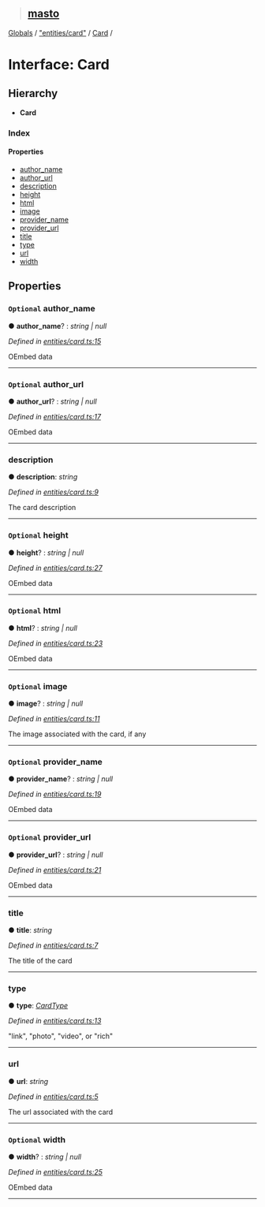 > ## [masto](../README.md)

[Globals](../globals.md) / ["entities/card"](../modules/_entities_card_.md) / [Card](_entities_card_.card.md) /

# Interface: Card

## Hierarchy

* **Card**

### Index

#### Properties

* [author_name](_entities_card_.card.md#optional-author_name)
* [author_url](_entities_card_.card.md#optional-author_url)
* [description](_entities_card_.card.md#description)
* [height](_entities_card_.card.md#optional-height)
* [html](_entities_card_.card.md#optional-html)
* [image](_entities_card_.card.md#optional-image)
* [provider_name](_entities_card_.card.md#optional-provider_name)
* [provider_url](_entities_card_.card.md#optional-provider_url)
* [title](_entities_card_.card.md#title)
* [type](_entities_card_.card.md#type)
* [url](_entities_card_.card.md#url)
* [width](_entities_card_.card.md#optional-width)

## Properties

### `Optional` author_name

● **author_name**? : *string | null*

*Defined in [entities/card.ts:15](https://github.com/neet/masto.js/blob/3506035/src/entities/card.ts#L15)*

OEmbed data

___

### `Optional` author_url

● **author_url**? : *string | null*

*Defined in [entities/card.ts:17](https://github.com/neet/masto.js/blob/3506035/src/entities/card.ts#L17)*

OEmbed data

___

###  description

● **description**: *string*

*Defined in [entities/card.ts:9](https://github.com/neet/masto.js/blob/3506035/src/entities/card.ts#L9)*

The card description

___

### `Optional` height

● **height**? : *string | null*

*Defined in [entities/card.ts:27](https://github.com/neet/masto.js/blob/3506035/src/entities/card.ts#L27)*

OEmbed data

___

### `Optional` html

● **html**? : *string | null*

*Defined in [entities/card.ts:23](https://github.com/neet/masto.js/blob/3506035/src/entities/card.ts#L23)*

OEmbed data

___

### `Optional` image

● **image**? : *string | null*

*Defined in [entities/card.ts:11](https://github.com/neet/masto.js/blob/3506035/src/entities/card.ts#L11)*

The image associated with the card, if any

___

### `Optional` provider_name

● **provider_name**? : *string | null*

*Defined in [entities/card.ts:19](https://github.com/neet/masto.js/blob/3506035/src/entities/card.ts#L19)*

OEmbed data

___

### `Optional` provider_url

● **provider_url**? : *string | null*

*Defined in [entities/card.ts:21](https://github.com/neet/masto.js/blob/3506035/src/entities/card.ts#L21)*

OEmbed data

___

###  title

● **title**: *string*

*Defined in [entities/card.ts:7](https://github.com/neet/masto.js/blob/3506035/src/entities/card.ts#L7)*

The title of the card

___

###  type

● **type**: *[CardType](../modules/_entities_card_.md#cardtype)*

*Defined in [entities/card.ts:13](https://github.com/neet/masto.js/blob/3506035/src/entities/card.ts#L13)*

"link", "photo", "video", or "rich"

___

###  url

● **url**: *string*

*Defined in [entities/card.ts:5](https://github.com/neet/masto.js/blob/3506035/src/entities/card.ts#L5)*

The url associated with the card

___

### `Optional` width

● **width**? : *string | null*

*Defined in [entities/card.ts:25](https://github.com/neet/masto.js/blob/3506035/src/entities/card.ts#L25)*

OEmbed data

___